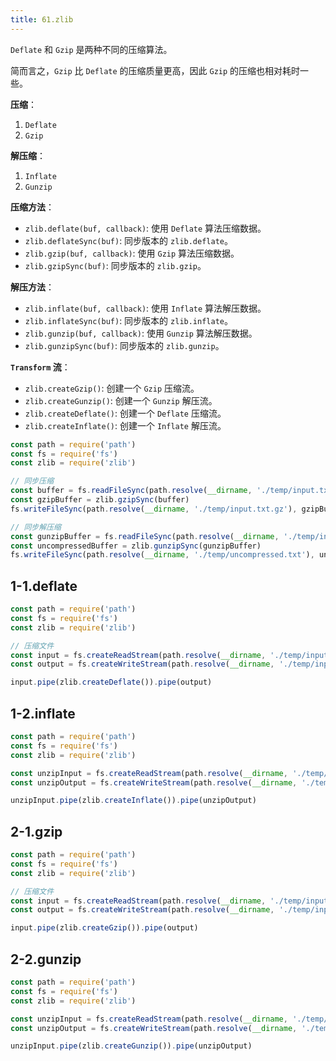 ```yaml
---
title: 61.zlib
---
```


`Deflate` 和 `Gzip` 是两种不同的压缩算法。

简而言之，`Gzip` 比 `Deflate` 的压缩质量更高，因此 `Gzip` 的压缩也相对耗时一些。

**压缩**：
1. `Deflate`
2. `Gzip`

**解压缩**：
1. `Inflate`
2. `Gunzip`

**压缩方法**：
- `zlib.deflate(buf, callback)`: 使用 `Deflate` 算法压缩数据。
- `zlib.deflateSync(buf)`: 同步版本的 `zlib.deflate`。
- `zlib.gzip(buf, callback)`: 使用 `Gzip` 算法压缩数据。
- `zlib.gzipSync(buf)`: 同步版本的 `zlib.gzip`。

**解压方法**：
- `zlib.inflate(buf, callback)`: 使用 `Inflate` 算法解压数据。
- `zlib.inflateSync(buf)`: 同步版本的 `zlib.inflate`。
- `zlib.gunzip(buf, callback)`: 使用 `Gunzip` 算法解压数据。
- `zlib.gunzipSync(buf)`: 同步版本的 `zlib.gunzip`。

**`Transform` 流**：
- `zlib.createGzip()`: 创建一个 `Gzip` 压缩流。
- `zlib.createGunzip()`: 创建一个 `Gunzip` 解压流。
- `zlib.createDeflate()`: 创建一个 `Deflate` 压缩流。
- `zlib.createInflate()`: 创建一个 `Inflate` 解压流。

```js
const path = require('path')
const fs = require('fs')
const zlib = require('zlib')

// 同步压缩
const buffer = fs.readFileSync(path.resolve(__dirname, './temp/input.txt'))
const gzipBuffer = zlib.gzipSync(buffer)
fs.writeFileSync(path.resolve(__dirname, './temp/input.txt.gz'), gzipBuffer)

// 同步解压缩
const gunzipBuffer = fs.readFileSync(path.resolve(__dirname, './temp/input.txt.gz'))
const uncompressedBuffer = zlib.gunzipSync(gunzipBuffer)
fs.writeFileSync(path.resolve(__dirname, './temp/uncompressed.txt'), uncompressedBuffer)
```

## 1-1.deflate

```js
const path = require('path')
const fs = require('fs')
const zlib = require('zlib')

// 压缩文件
const input = fs.createReadStream(path.resolve(__dirname, './temp/input.txt'))
const output = fs.createWriteStream(path.resolve(__dirname, './temp/input.txt.gz'))

input.pipe(zlib.createDeflate()).pipe(output)
```

## 1-2.inflate

```js
const path = require('path')
const fs = require('fs')
const zlib = require('zlib')

const unzipInput = fs.createReadStream(path.resolve(__dirname, './temp/input.txt.gz'))
const unzipOutput = fs.createWriteStream(path.resolve(__dirname, './temp/uncompressed.txt'))

unzipInput.pipe(zlib.createInflate()).pipe(unzipOutput)
```

## 2-1.gzip

```js
const path = require('path')
const fs = require('fs')
const zlib = require('zlib')

// 压缩文件
const input = fs.createReadStream(path.resolve(__dirname, './temp/input.txt'))
const output = fs.createWriteStream(path.resolve(__dirname, './temp/input.txt.gz'))

input.pipe(zlib.createGzip()).pipe(output)
```

## 2-2.gunzip

```js
const path = require('path')
const fs = require('fs')
const zlib = require('zlib')

const unzipInput = fs.createReadStream(path.resolve(__dirname, './temp/input.txt.gz'))
const unzipOutput = fs.createWriteStream(path.resolve(__dirname, './temp/uncompressed.txt'))

unzipInput.pipe(zlib.createGunzip()).pipe(unzipOutput)
```
